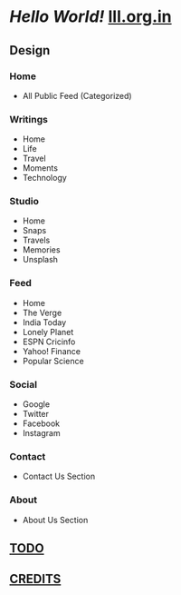 # *Hello World!* **[lll.org.in](https://lll.org.in)**

## **Design**
### **Home**
- All Public Feed (Categorized)
### **Writings**
- Home
- Life
- Travel
- Moments
- Technology
### **Studio**
- Home
- Snaps
- Travels
- Memories
- Unsplash
### **Feed**
- Home
- The Verge
- India Today
- Lonely Planet
- ESPN Cricinfo
- Yahoo! Finance
- Popular Science
### **Social**
- Google
- Twitter
- Facebook
- Instagram
### **Contact**
- Contact Us Section
### **About**
- About Us Section

## **[TODO](TODO.md)**

## **[CREDITS](OWNER.md)**


